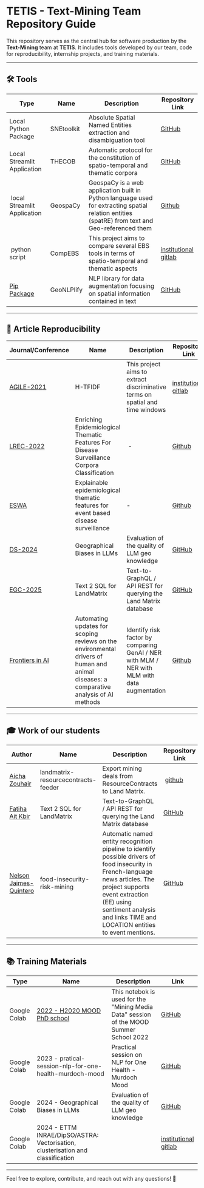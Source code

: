 # TETIS - Text-Mining Team Repository Guide

This repository serves as the central hub for software production by the **Text-Mining** team at **TETIS**. It includes tools developed by our team, code for reproducibility, internship projects, and training materials.

---

## 🛠 Tools

| Type | Name | Description | Repository Link |
|------|------|-------------|----------------|
| Local Python Package | SNEtoolkit | Absolute Spatial Named Entities extraction and disambiguation tool | [GitHub](https://github.com/tetis-nlp/Snetoolkit) |
| Local Streamlit Application | THECOB | Automatic protocol for the constitution of spatio-temporal and thematic corpora | [GitHub](https://github.com/tetis-nlp/THECOB) |
| local Streamlit Application | GeospaCy | GeospaCy is a web application built in Python language used for extracting spatial relation entities (spatRE) from text and Geo-referenced them | [Github](https://github.com/mehtab-alam/GeospaCy) |
| python script | CompEBS | This project aims to compare several EBS tools in terms of spatio-temporal and thematic aspects | [institutional gitlab](https://gitlab.irstea.fr/umr-tetis/mood/compebs) |
| [Pip Package](https://pypi.org/project/geonlplify/) | GeoNLPlify | NLP library for data augmentation focusing on spatial information contained in text | [GitHub](https://github.com/remydecoupes/GeoNLPlify) |

---

## 📄 Article Reproducibility

| Journal/Conference | Name | Description | Repository Link |
|--------------------|------|-------------|----------------|
| [AGILE-2021](https://agile-giss.copernicus.org/articles/2/2/2021/) | H-TFIDF | This project aims to extract discriminative terms on spatial and time windows | [institutional gitlab](https://gitlab.irstea.fr/remy.decoupes/covid19-tweets-mood-tetis) | 
| [LREC-2022](https://aclanthology.org/2022.lrec-1.399/) | Enriching Epidemiological Thematic Features For Disease Surveillance Corpora Classification | - | [Github](https://github.com/menya-edmond/EpidBioBERT) |
| [ESWA](https://doi.org/10.1016/j.eswa.2024.123894) | Explainable epidemiological thematic features for event based disease surveillance | - | [Github](https://github.com/menya-edmond/EpidBioELECTRA) |
| [DS-2024](https://doi.org/10.1007/978-3-031-78977-9_6) | Geographical Biases in LLMs | Evaluation of the quality of LLM geo knowledge | [GitHub](https://github.com/tetis-nlp/geographical-biases-in-llms) |
| [EGC-2025](https://editions-rnti.fr/?inprocid=1003003) | Text 2 SQL for LandMatrix | Text-to-GraphQL / API REST for querying the Land Matrix database | [GitHub](https://github.com/tetis-nlp/landmatrix-graphql-python) |
| [Frontiers in AI](https://www.frontiersin.org/journals/artificial-intelligence/articles/10.3389/frai.2025.1526820/full) | Automating updates for scoping reviews on the environmental drivers of human and animal diseases: a comparative analysis of AI methods | Identify risk factor by comparing GenAI / NER with MLM / NER with MLM with data augmentation | [Github](https://github.com/tetis-nlp/automated_scoping_review) |

---

## 🎓 Work of our students

| Author | Name | Description | Repository Link | Year |
|--------|------|-------------|-----------------|------|
| [Aicha Zouhair](www.linkedin.com/in/aicha-zouhair-495a991b7) | landmatrix-resourcecontracts-feeder | Export mining deals from ResourceContracts to Land Matrix. | [github](https://github.com/tetis-nlp/landmatrix-resourcecontracts-feeder) | 2025 |
| [Fatiha Ait Kbir](https://github.com/Fatiha09) | Text 2 SQL for LandMatrix | Text-to-GraphQL / API REST for querying the Land Matrix database | [GitHub](https://github.com/tetis-nlp/landmatrix-graphql-python) | 2024 |
| [Nelson Jaimes-Quintero](https://github.com/NelsonJQ) | food-insecurity-risk-mining | Automatic named entity recognition pipeline to identify possible drivers of food insecurity in French-language news articles. The project supports event extraction (EE) using sentiment analysis and links TIME and LOCATION entities to event mentions. | [GitHub](https://github.com/tetis-nlp/food-insecurity-risk-mining) | 2024 |

---

## 📚 Training Materials

| Type | Name | Description | Link |
|------|------|-------------|------|
| Google Colab | [2022 - H2020 MOOD PhD school](https://mood-h2020.eu/insights-from-the-mood-summer-school-and-hackathon-2022/) | This notebok is used for the "Mining Media Data" session of the MOOD Summer School 2022 | [GitHub](https://github.com/mehtab-alam/MOOD_SUMMER_SCHOOL_2022) |
| Google Colab | 2023 - pratical-session-nlp-for-one-health-murdoch-mood | Practical session on NLP for One Health - Murdoch Mood | [GitHub](https://github.com/tetis-nlp/pratical-session-nlp-for-one-health-murdoch-mood) |
| Google Colab | 2024 - Geographical Biases in LLMs | Evaluation of the quality of LLM geo knowledge | [GitHub](https://github.com/tetis-nlp/geographical-biases-in-llms) |
| Google Colab | 2024 - ETTM INRAE/DipSO/ASTRA: Vectorisation, clusterisation and classification | | [institutional gitlab](https://forgemia.inra.fr/dipso/astra-auto/ettm_astra/-/tree/main/Dev/atelier3_4_clusterisation_classification?ref_type=heads) |

---

Feel free to explore, contribute, and reach out with any questions! 🚀
